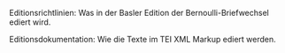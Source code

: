 Editionsrichtlinien:
Was in der Basler Edition der Bernoulli-Briefwechsel ediert wird.

Editionsdokumentation:
Wie die Texte im TEI XML Markup ediert werden.